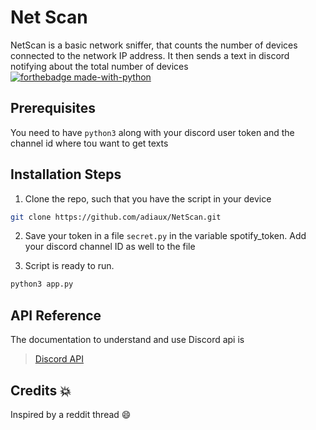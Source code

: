 # Net Scan 
NetScan is a basic network sniffer, that counts the number of devices connected to the network IP address. It then sends a text in discord notifying about the total number of devices
<br>[![forthebadge made-with-python](http://ForTheBadge.com/images/badges/made-with-python.svg)](https://www.python.org/)

## Prerequisites
You need to have `python3` along with your discord user token and the channel id where tou want to get texts

## Installation Steps

1. Clone the repo, such that you have the script in your device
```sh
git clone https://github.com/adiaux/NetScan.git
```
2. Save your token in a file `secret.py` in the variable spotify_token. Add your discord channel ID as well to the file 

3. Script is ready to run. 
```sh
python3 app.py 
```

## API Reference 
The documentation to understand and use Discord api is 
> [Discord API](https://discordpy.readthedocs.io/en/latest/api.html) 

## Credits :boom:
Inspired by a reddit thread :smile:
